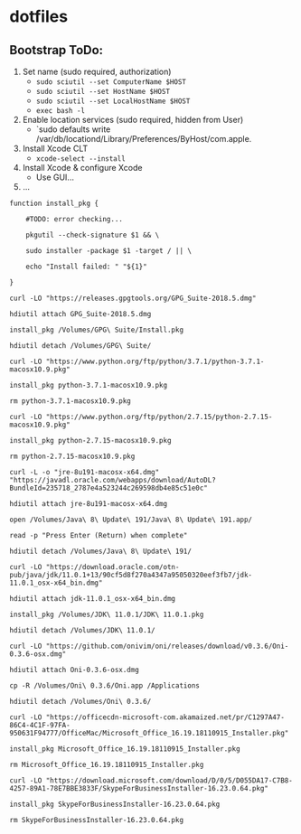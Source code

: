 # dotfiles
## Bootstrap ToDo:
1. Set name (sudo required, authorization)
    - `sudo sciutil --set ComputerName $HOST`
    - `sudo sciutil --set HostName $HOST`
    - `sudo sciutil --set LocalHostName $HOST`
    - `exec bash -l`
1. Enable location services (sudo required, hidden from User)
    - `sudo defaults write /var/db/locationd/Library/Preferences/ByHost/com.apple.
1. Install Xcode CLT
    - `xcode-select --install`
1. Install Xcode & configure Xcode
    - Use GUI...
1. ...

`function install_pkg {`

`    #TODO: error checking...`

`    pkgutil --check-signature $1 && \`

`    sudo installer -package $1 -target / || \`

`    echo "Install failed: " "${1}"`

`}`


`curl -LO "https://releases.gpgtools.org/GPG_Suite-2018.5.dmg"`

`hdiutil attach GPG_Suite-2018.5.dmg`

`install_pkg /Volumes/GPG\ Suite/Install.pkg`

`hdiutil detach /Volumes/GPG\ Suite/`


`curl -LO "https://www.python.org/ftp/python/3.7.1/python-3.7.1-macosx10.9.pkg"`

`install_pkg python-3.7.1-macosx10.9.pkg`

`rm python-3.7.1-macosx10.9.pkg`


`curl -LO "https://www.python.org/ftp/python/2.7.15/python-2.7.15-macosx10.9.pkg"`

`install_pkg python-2.7.15-macosx10.9.pkg`

`rm python-2.7.15-macosx10.9.pkg`


`curl -L -o "jre-8u191-macosx-x64.dmg" "https://javadl.oracle.com/webapps/download/AutoDL?BundleId=235718_2787e4a523244c269598db4e85c51e0c"`

`hdiutil attach jre-8u191-macosx-x64.dmg`

`open /Volumes/Java\ 8\ Update\ 191/Java\ 8\ Update\ 191.app/`

`read -p "Press Enter (Return) when complete"`

`hdiutil detach /Volumes/Java\ 8\ Update\ 191/`


`curl -LO "https://download.oracle.com/otn-pub/java/jdk/11.0.1+13/90cf5d8f270a4347a95050320eef3fb7/jdk-11.0.1_osx-x64_bin.dmg"`

`hdiutil attach jdk-11.0.1_osx-x64_bin.dmg`

`install_pkg /Volumes/JDK\ 11.0.1/JDK\ 11.0.1.pkg`

`hdiutil detach /Volumes/JDK\ 11.0.1/`


`curl -LO "https://github.com/onivim/oni/releases/download/v0.3.6/Oni-0.3.6-osx.dmg"`

`hdiutil attach Oni-0.3.6-osx.dmg`

`cp -R /Volumes/Oni\ 0.3.6/Oni.app /Applications`

`hdiutil detach /Volumes/Oni\ 0.3.6/`


`curl -LO "https://officecdn-microsoft-com.akamaized.net/pr/C1297A47-86C4-4C1F-97FA-950631F94777/OfficeMac/Microsoft_Office_16.19.18110915_Installer.pkg"`

`install_pkg Microsoft_Office_16.19.18110915_Installer.pkg`

`rm Microsoft_Office_16.19.18110915_Installer.pkg`


`curl -LO "https://download.microsoft.com/download/D/0/5/D055DA17-C7B8-4257-89A1-78E7BBE3833F/SkypeForBusinessInstaller-16.23.0.64.pkg"`

`install_pkg SkypeForBusinessInstaller-16.23.0.64.pkg`

`rm SkypeForBusinessInstaller-16.23.0.64.pkg`
